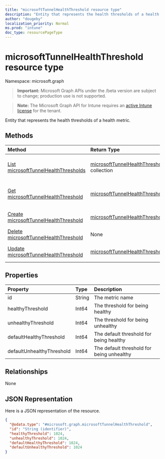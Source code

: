 ```yaml
---
title: "microsoftTunnelHealthThreshold resource type"
description: "Entity that represents the health thresholds of a health metric."
author: "dougeby"
localization_priority: Normal
ms.prod: "intune"
doc_type: resourcePageType
---
```


# microsoftTunnelHealthThreshold resource type

Namespace: microsoft.graph

> **Important:** Microsoft Graph APIs under the /beta version are subject to change; production use is not supported.

> **Note:** The Microsoft Graph API for Intune requires an [active Intune license](https://go.microsoft.com/fwlink/?linkid=839381) for the tenant.

Entity that represents the health thresholds of a health metric.

## Methods
|Method|Return Type|Description|
|:---|:---|:---|
|[List microsoftTunnelHealthThresholds](../api/intune-mstunnel-microsofttunnelhealththreshold-list.md)|[microsoftTunnelHealthThreshold](../resources/intune-mstunnel-microsofttunnelhealththreshold.md) collection|List properties and relationships of the [microsoftTunnelHealthThreshold](../resources/intune-mstunnel-microsofttunnelhealththreshold.md) objects.|
|[Get microsoftTunnelHealthThreshold](../api/intune-mstunnel-microsofttunnelhealththreshold-get.md)|[microsoftTunnelHealthThreshold](../resources/intune-mstunnel-microsofttunnelhealththreshold.md)|Read properties and relationships of the [microsoftTunnelHealthThreshold](../resources/intune-mstunnel-microsofttunnelhealththreshold.md) object.|
|[Create microsoftTunnelHealthThreshold](../api/intune-mstunnel-microsofttunnelhealththreshold-create.md)|[microsoftTunnelHealthThreshold](../resources/intune-mstunnel-microsofttunnelhealththreshold.md)|Create a new [microsoftTunnelHealthThreshold](../resources/intune-mstunnel-microsofttunnelhealththreshold.md) object.|
|[Delete microsoftTunnelHealthThreshold](../api/intune-mstunnel-microsofttunnelhealththreshold-delete.md)|None|Deletes a [microsoftTunnelHealthThreshold](../resources/intune-mstunnel-microsofttunnelhealththreshold.md).|
|[Update microsoftTunnelHealthThreshold](../api/intune-mstunnel-microsofttunnelhealththreshold-update.md)|[microsoftTunnelHealthThreshold](../resources/intune-mstunnel-microsofttunnelhealththreshold.md)|Update the properties of a [microsoftTunnelHealthThreshold](../resources/intune-mstunnel-microsofttunnelhealththreshold.md) object.|

## Properties
|Property|Type|Description|
|:---|:---|:---|
|id|String|The metric name|
|healthyThreshold|Int64|The threshold for being healthy|
|unhealthyThreshold|Int64|The threshold for being unhealthy|
|defaultHealthyThreshold|Int64|The default threshold for being healthy|
|defaultUnhealthyThreshold|Int64|The default threshold for being unhealthy|

## Relationships
None

## JSON Representation
Here is a JSON representation of the resource.
<!-- {
  "blockType": "resource",
  "keyProperty": "id",
  "@odata.type": "microsoft.graph.microsoftTunnelHealthThreshold"
}
-->
``` json
{
  "@odata.type": "#microsoft.graph.microsoftTunnelHealthThreshold",
  "id": "String (identifier)",
  "healthyThreshold": 1024,
  "unhealthyThreshold": 1024,
  "defaultHealthyThreshold": 1024,
  "defaultUnhealthyThreshold": 1024
}
```






